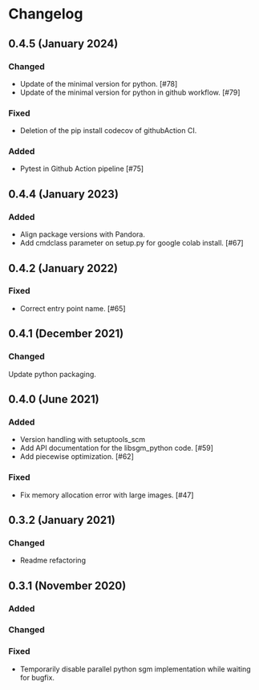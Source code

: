 # Changelog

## 0.4.5 (January 2024)

### Changed

- Update of the minimal version for python. [#78]
- Update of the minimal version for python in github workflow. [#79]

### Fixed

- Deletion of the pip install codecov of githubAction CI.

### Added

- Pytest in Github Action pipeline [#75]

## 0.4.4 (January 2023)

### Added

- Align package versions with Pandora. 
- Add cmdclass parameter on setup.py for google colab install. [#67]

## 0.4.2 (January 2022)

### Fixed

- Correct entry point name. [#65]

## 0.4.1 (December 2021)

### Changed

Update python packaging.

## 0.4.0 (June 2021)

### Added

- Version handling with setuptools_scm 
- Add API documentation for the libsgm_python code. [#59]
- Add piecewise optimization. [#62]

### Fixed

- Fix memory allocation error with large images. [#47]

## 0.3.2 (January 2021)

### Changed

- Readme refactoring

## 0.3.1 (November 2020)

### Added

### Changed

### Fixed

- Temporarily disable parallel python sgm implementation while waiting for bugfix.


